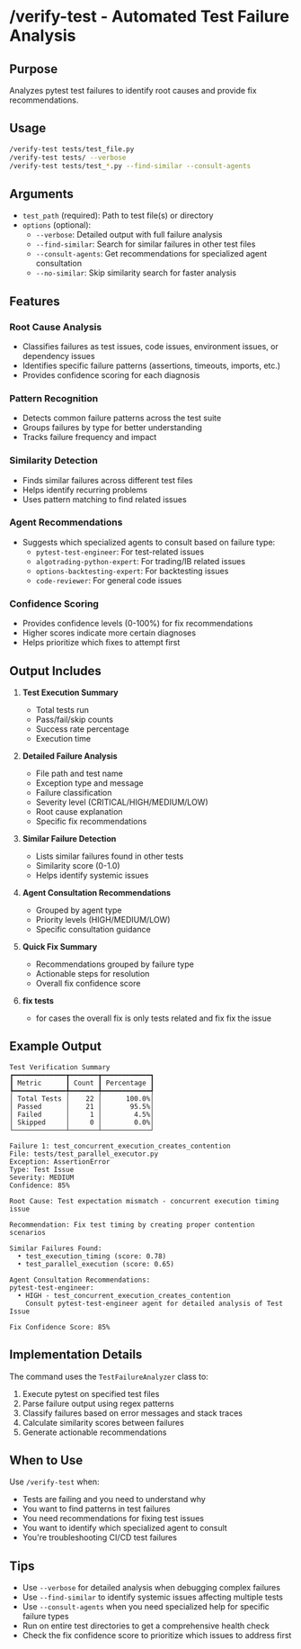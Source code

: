 # /verify-test - Automated Test Failure Analysis

## Purpose
Analyzes pytest test failures to identify root causes and provide fix recommendations.

## Usage
```bash
/verify-test tests/test_file.py
/verify-test tests/ --verbose
/verify-test tests/test_*.py --find-similar --consult-agents
```

## Arguments
- `test_path` (required): Path to test file(s) or directory
- `options` (optional):
  - `--verbose`: Detailed output with full failure analysis
  - `--find-similar`: Search for similar failures in other test files
  - `--consult-agents`: Get recommendations for specialized agent consultation
  - `--no-similar`: Skip similarity search for faster analysis

## Features

### Root Cause Analysis
- Classifies failures as test issues, code issues, environment issues, or dependency issues
- Identifies specific failure patterns (assertions, timeouts, imports, etc.)
- Provides confidence scoring for each diagnosis

### Pattern Recognition
- Detects common failure patterns across the test suite
- Groups failures by type for better understanding
- Tracks failure frequency and impact

### Similarity Detection
- Finds similar failures across different test files
- Helps identify recurring problems
- Uses pattern matching to find related issues

### Agent Recommendations
- Suggests which specialized agents to consult based on failure type:
  - `pytest-test-engineer`: For test-related issues
  - `algotrading-python-expert`: For trading/IB related issues
  - `options-backtesting-expert`: For backtesting issues
  - `code-reviewer`: For general code issues

### Confidence Scoring
- Provides confidence levels (0-100%) for fix recommendations
- Higher scores indicate more certain diagnoses
- Helps prioritize which fixes to attempt first

## Output Includes

1. **Test Execution Summary**
   - Total tests run
   - Pass/fail/skip counts
   - Success rate percentage
   - Execution time

2. **Detailed Failure Analysis**
   - File path and test name
   - Exception type and message
   - Failure classification
   - Severity level (CRITICAL/HIGH/MEDIUM/LOW)
   - Root cause explanation
   - Specific fix recommendations

3. **Similar Failure Detection**
   - Lists similar failures found in other tests
   - Similarity score (0-1.0)
   - Helps identify systemic issues

4. **Agent Consultation Recommendations**
   - Grouped by agent type
   - Priority levels (HIGH/MEDIUM/LOW)
   - Specific consultation guidance

5. **Quick Fix Summary**
   - Recommendations grouped by failure type
   - Actionable steps for resolution
   - Overall fix confidence score

6. **fix tests**
   -  for cases the overall fix is only tests related and fix fix the issue

## Example Output

```
Test Verification Summary
┏━━━━━━━━━━━━━┳━━━━━━━┳━━━━━━━━━━━━┓
┃ Metric      ┃ Count ┃ Percentage ┃
┡━━━━━━━━━━━━━╇━━━━━━━╇━━━━━━━━━━━━┩
│ Total Tests │    22 │      100.0%│
│ Passed      │    21 │       95.5%│
│ Failed      │     1 │        4.5%│
│ Skipped     │     0 │        0.0%│
└─────────────┴───────┴────────────┘

Failure 1: test_concurrent_execution_creates_contention
File: tests/test_parallel_executor.py
Exception: AssertionError
Type: Test Issue
Severity: MEDIUM
Confidence: 85%

Root Cause: Test expectation mismatch - concurrent execution timing issue

Recommendation: Fix test timing by creating proper contention scenarios

Similar Failures Found:
  • test_execution_timing (score: 0.78)
  • test_parallel_execution (score: 0.65)

Agent Consultation Recommendations:
pytest-test-engineer:
  • HIGH - test_concurrent_execution_creates_contention
    Consult pytest-test-engineer agent for detailed analysis of Test Issue

Fix Confidence Score: 85%
```

## Implementation Details

The command uses the `TestFailureAnalyzer` class to:
1. Execute pytest on specified test files
2. Parse failure output using regex patterns
3. Classify failures based on error messages and stack traces
4. Calculate similarity scores between failures
5. Generate actionable recommendations

## When to Use

Use `/verify-test` when:
- Tests are failing and you need to understand why
- You want to find patterns in test failures
- You need recommendations for fixing test issues
- You want to identify which specialized agent to consult
- You're troubleshooting CI/CD test failures

## Tips

- Use `--verbose` for detailed analysis when debugging complex failures
- Use `--find-similar` to identify systemic issues affecting multiple tests
- Use `--consult-agents` when you need specialized help for specific failure types
- Run on entire test directories to get a comprehensive health check
- Check the fix confidence score to prioritize which issues to address first
